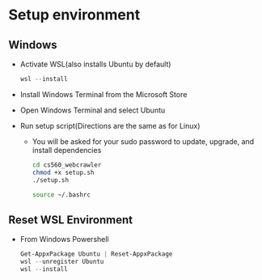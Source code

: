 # Setup environment

## Windows

- Activate WSL(also installs Ubuntu by default)

  ```powershell
  wsl --install
  ```

- Install Windows Terminal from the Microsoft Store
- Open Windows Terminal and select Ubuntu
- Run setup script(Directions are the same as for Linux)

  - You will be asked for your sudo password to update, upgrade, and install dependencies

    ```bash
    cd cs560_webcrawler
    chmod +x setup.sh
    ./setup.sh

    source ~/.bashrc
    ```

## Reset WSL Environment

- From Windows Powershell
  ```powershell
  Get-AppxPackage Ubuntu | Reset-AppxPackage
  wsl --unregister Ubuntu
  wsl --install
  ```
